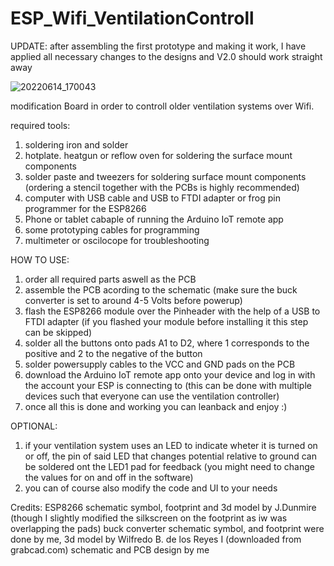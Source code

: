# ESP_Wifi_VentilationControll
UPDATE:
after assembling the first prototype and making it work, I have applied all necessary changes to the designs and V2.0 should work straight away

![20220614_170043](https://github.com/stefarrn/ESP_Wifi_VentilationControll/assets/80580541/4f2377e1-1869-436b-977b-5588890b1e19)

modification Board in order to controll older ventilation systems over Wifi.

required tools:
1. soldering iron and solder
2. hotplate. heatgun or reflow oven for soldering the surface mount components
3. solder paste and tweezers for soldering surface mount components (ordering a stencil together with the PCBs is highly recommended)
5. computer with USB cable and USB to FTDI adapter or frog pin programmer for the ESP8266
6. Phone or tablet cabaple of running the Arduino IoT remote app
7. some prototyping cables for programming
8. multimeter or oscilocope for troubleshooting

HOW TO USE:
1. order all required parts aswell as the PCB
2. assemble the PCB acording to the schematic (make sure the buck converter is set to around 4-5 Volts before powerup)
3. flash the ESP8266 module over the Pinheader with the help of a USB to FTDI adapter (if you flashed your module before installing it this step can be skipped)
4. solder all the buttons onto pads A1 to D2, where 1 corresponds to the positive and 2 to the negative of the button
5. solder powersupply cables to the VCC and GND pads on the PCB
6. download the Arduino IoT remote app onto your device and log in with the account your ESP is connecting to (this can be done with multiple devices such that everyone can use the ventilation controller)
7. once all this is done and working you can leanback and enjoy :)

OPTIONAL:
1. if your ventilation system uses an LED to indicate wheter it is turned on or off, the pin of said LED that changes potential relative to ground can be soldered ont the LED1 pad for feedback (you might need to change the values for on and off in the software)
2. you can of course also modify the code and UI to your needs

Credits:
ESP8266 schematic symbol, footprint and 3d model by J.Dunmire 
(though I slightly modified the silkscreen on the footprint as iw was overlapping the pads)
buck converter schematic symbol, and footprint were done by me, 3d model by Wilfredo B. de los Reyes I (downloaded from grabcad.com)
schematic and PCB design by me

